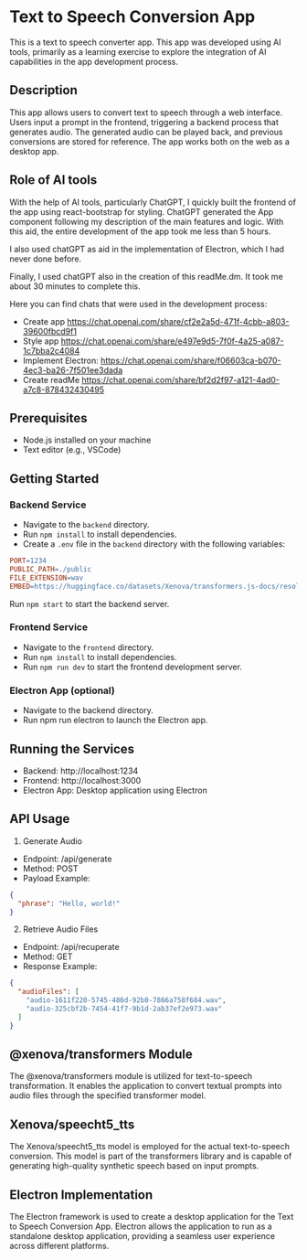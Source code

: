 # Text to Speech Conversion App

This is a text to speech converter app. This app was developed using AI tools, primarily as a learning exercise to explore the integration of AI capabilities in the app development process. 

## Description
This app allows users to convert text to speech through a web interface. Users input a prompt in the frontend, triggering a backend process that generates audio. The generated audio can be played back, and previous conversions are stored for reference. The app works both on the web as a desktop app. 


## Role of AI tools
With the help of AI tools, particularly ChatGPT, I quickly built the frontend of the app using react-bootstrap for styling. ChatGPT generated the App component following my description of the main features and logic. With this aid, the entire development of the app took me less than 5 hours. 

I also used chatGPT as aid in the implementation of Electron, which I had never done before. 

Finally, I used chatGPT also in the creation of this readMe.dm. It took me about 30 minutes to complete this. 

Here you can find chats that were used in the development process:
- Create app https://chat.openai.com/share/cf2e2a5d-471f-4cbb-a803-39600fbcd9f1
- Style app https://chat.openai.com/share/e497e9d5-7f0f-4a25-a087-1c7bba2c4084
- Implement Electron: https://chat.openai.com/share/f06603ca-b070-4ec3-ba26-7f501ee3dada
- Create readMe https://chat.openai.com/share/bf2d2f97-a121-4ad0-a7c8-878432430495

## Prerequisites
- Node.js installed on your machine
- Text editor (e.g., VSCode)

## Getting Started

### Backend Service
- Navigate to the `backend` directory.
- Run `npm install` to install dependencies.
- Create a `.env` file in the `backend` directory with the following variables:

```makefile
PORT=1234
PUBLIC_PATH=./public
FILE_EXTENSION=wav
EMBED=https://huggingface.co/datasets/Xenova/transformers.js-docs/resolve/main/speaker_embeddings.bin
```
Run `npm start` to start the backend server.

### Frontend Service
- Navigate to the `frontend` directory.
- Run `npm install` to install dependencies.
- Run `npm run dev` to start the frontend development server.

### Electron App (optional)
- Navigate to the backend directory.
- Run npm run electron to launch the Electron app.

## Running the Services
- Backend: http://localhost:1234
- Frontend: http://localhost:3000
- Electron App: Desktop application using Electron

## API Usage
1. Generate Audio
- Endpoint: /api/generate
- Method: POST
- Payload Example:
```json
{
  "phrase": "Hello, world!"
}
```
2. Retrieve Audio Files
- Endpoint: /api/recuperate
- Method: GET
- Response Example:
```json
{
  "audioFiles": [
    "audio-1611f220-5745-486d-92b0-7866a758f684.wav",
    "audio-325cbf2b-7454-41f7-9b1d-2ab37ef2e973.wav"
  ]
}
```

## @xenova/transformers Module
The @xenova/transformers module is utilized for text-to-speech transformation. It enables the application to convert textual prompts into audio files through the specified transformer model.

## Xenova/speecht5_tts
The Xenova/speecht5_tts model is employed for the actual text-to-speech conversion. This model is part of the transformers library and is capable of generating high-quality synthetic speech based on input prompts.

## Electron Implementation
The Electron framework is used to create a desktop application for the Text to Speech Conversion App. Electron allows the application to run as a standalone desktop application, providing a seamless user experience across different platforms.